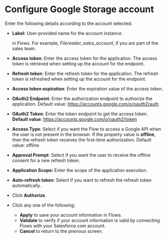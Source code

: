 # Configure Google Storage account

Enter the following details according to the account selected:

*   **Label:** User-provided name for the account instance.

    in Flows. For example, _Filereader\_sales\_account_, if you are part of the sales team.
* **Access token**: Enter the access token for the application. The access token is retrieved when setting up the account for the endpoint.
* **Refresh token**: Enter the refresh token for the application. The refresh token is refreshed when setting up the account for the endpoint.
* **Access token expiration**: Enter the expiration value of the access token.
* **OAuth2 Endpoint**: Enter the authorization endpoint to authorize the application. Default value: https://accounts.google.com/o/oauth2/auth
* **OAuth2 Token**: Enter the token endpoint to get the access token. **Default value**: https://accounts.google.com/o/oauth2/token
* **Access Type**: Select if you want the Flow to access a Google API when the user is not present in the browser. If the property value is **offline**, then the refresh token receives the first-time authorization. Default value: offline
* **Approval Prompt**: Select if you want the user to receive the offline consent for a new refresh token.
* **Application Scope:** Enter the scope of the application execution.
* **Auto-refresh token**: Select if you want to refresh the refresh token automatically.
* Click **Authorize**.
* Click any one of the following:
  * **Apply** to save your account information in Flows.
  * **Validate** to verify if your account information is valid by connecting Flows with your Salesforce.com account.
  * **Cancel** to return to the previous screen.
